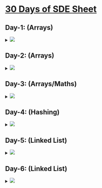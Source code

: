# [30 Days of SDE Sheet](https://docs.google.com/document/d/1SM92efk8oDl8nyVw8NHPnbGexTS9W-1gmTEYfEurLWQ/edit)

## Day-1: (Arrays)

<details>
  <summary><img id="array" src="https://img.shields.io/badge/Arrays-6-brightgreen?style=for-the-badge"></summary>


| S.No.    | Topic:                | Problem                                                                                              | Solutions | Python | C++    | Java   | Video-Solution |
| -------  |:---------------------:|------------------------------------------------------------------------------------------------------|:---------:|--------|--------|--------|----------------|
| 1        | `Array`               | Sort an array of 0’s 1’s 2’s without using extra space or sorting algo                               | ✔️        |<a href="#"><img src="https://img.shields.io/badge/Solution-red"></a>  |  <a href="https://github.com/AkashSingh3031/The-Complete-FAANG-Preparation/blob/master/1%5D.%20DSA/4%5D.%20Striver%20Series/30%20Days%20of%20SDE%20Sheet/C%2B%2B/Day-01%20(Arrays)/1%5D.%20Sort%20an%20array%20of%200s%2C%201s%20and%202s.cpp"><img src="https://img.shields.io/badge/Solution-green"></a>  |  <a href="#"><img src="https://img.shields.io/badge/Solution-red"></a> |<a href="https://www.youtube.com/watch?v=oaVa-9wmpns&list=PLgUwDviBIf0rPG3Ictpu74YWBQ1CaBkm2&index=2"><img src="https://img.shields.io/badge/Video-Solution-green"></a>  |
| 2        | `Array`               | Repeat and Missing Number                                                                            | ✔️        |<a href="#"><img src="https://img.shields.io/badge/Solution-red"></a>  |  <a href="https://github.com/AkashSingh3031/The-Complete-FAANG-Preparation/blob/master/1%5D.%20DSA/4%5D.%20Striver%20Series/30%20Days%20of%20SDE%20Sheet/C%2B%2B/Day-01%20(Arrays)/2_(i)%5D.%20Repeat%20and%20Missing%20Number.cpp"><img src="https://img.shields.io/badge/Solution-1-green"></a> <br> <a href="https://github.com/AkashSingh3031/The-Complete-FAANG-Preparation/blob/master/1%5D.%20DSA/4%5D.%20Striver%20Series/30%20Days%20of%20SDE%20Sheet/C%2B%2B/Day-01%20(Arrays)/2_(ii)%5D.%20Repeat%20and%20Missing%20Number.cpp"><img src="https://img.shields.io/badge/Solution-2-green"></a> |  <a href="#"><img src="https://img.shields.io/badge/Solution-red"></a> |<a href="https://www.youtube.com/watch?v=5nMGY4VUoRY&list=PLgUwDviBIf0rPG3Ictpu74YWBQ1CaBkm2&index=3"><img src="https://img.shields.io/badge/Video-Solution-green"></a>  |
| 3        | `Array`               | Merge two sorted Arrays without extra space                                                          | ✔️        |<a href="#"><img src="https://img.shields.io/badge/Solution-red"></a>  |  <a href="https://github.com/AkashSingh3031/The-Complete-FAANG-Preparation/blob/master/1%5D.%20DSA/4%5D.%20Striver%20Series/30%20Days%20of%20SDE%20Sheet/C%2B%2B/Day-01%20(Arrays)/3%5D.%20Merge%20two%20sorted%20arrays%20without%20extra%20space.cpp"><img src="https://img.shields.io/badge/Solution-green"></a>  |  <a href="#"><img src="https://img.shields.io/badge/Solution-red"></a> |<a href="https://www.youtube.com/watch?v=hVl2b3bLzBw&list=PLgUwDviBIf0rPG3Ictpu74YWBQ1CaBkm2&index=4"><img src="https://img.shields.io/badge/Video-Solution-green"></a>  |
| 4        | `Array`               | Kadane’s Algorithm                                                                                   | ✔️        |<a href="#"><img src="https://img.shields.io/badge/Solution-red"></a>  |  <a href="https://github.com/AkashSingh3031/The-Complete-FAANG-Preparation/blob/master/1%5D.%20DSA/4%5D.%20Striver%20Series/30%20Days%20of%20SDE%20Sheet/C%2B%2B/Day-01%20(Arrays)/4%5D.%20Kadane's%20Algorithm.cpp"><img src="https://img.shields.io/badge/Solution-green"></a>  |  <a href="#"><img src="https://img.shields.io/badge/Solution-red"></a> |<a href="https://www.youtube.com/watch?v=w_KEocd__20&list=PLgUwDviBIf0rPG3Ictpu74YWBQ1CaBkm2&index=5"><img src="https://img.shields.io/badge/Video-Solution-green"></a>  |
| 5        | `Array`               | Merge Overlapping Subintervals                                                                       | ✔️        |<a href="#"><img src="https://img.shields.io/badge/Solution-red"></a>  |  <a href="https://github.com/AkashSingh3031/The-Complete-FAANG-Preparation/blob/master/1%5D.%20DSA/4%5D.%20Striver%20Series/30%20Days%20of%20SDE%20Sheet/C%2B%2B/Day-01%20(Arrays)/5%5D.%20Merge%20overlapping%20subintervals.cpp"><img src="https://img.shields.io/badge/Solution-green"></a>  |  <a href="#"><img src="https://img.shields.io/badge/Solution-red"></a> |<a href="https://www.youtube.com/watch?v=2JzRBPFYbKE&list=PLgUwDviBIf0rPG3Ictpu74YWBQ1CaBkm2&index=6"><img src="https://img.shields.io/badge/Video-Solution-green"></a>  |
| 6        | `Array`               | Find the duplicate in an array of N+1 integers                                                       | ✔️        |<a href="#"><img src="https://img.shields.io/badge/Solution-red"></a>  |  <a href="https://github.com/AkashSingh3031/The-Complete-FAANG-Preparation/blob/master/1%5D.%20DSA/4%5D.%20Striver%20Series/30%20Days%20of%20SDE%20Sheet/C%2B%2B/Day-01%20(Arrays)/6%5D.%20Find%20duplicate%20in%20an%20array%20of%20N%2B1%20integers.cpp"><img src="https://img.shields.io/badge/Solution-green"></a>  |  <a href="#"><img src="https://img.shields.io/badge/Solution-red"></a> |<a href="https://www.youtube.com/watch?v=32Ll35mhWg0&list=PLgUwDviBIf0rPG3Ictpu74YWBQ1CaBkm2&index=1"><img src="https://img.shields.io/badge/Video-Solution-green"></a>  |
  
<br/>
<div align="right">
    <b><a href="#30-days-of-sde-sheet">⬆️ Back to Top</a></b>
</div>
<br/>
</details>


## Day-2: (Arrays)

<details>
  <summary><img id="array" src="https://img.shields.io/badge/Arrays-6-orange?style=for-the-badge"></summary>


| S.No.    | Topic:                | Problem                                                                                              | Solutions | Python | C++    | Java   | Video-Solution |
| -------  |:---------------------:|------------------------------------------------------------------------------------------------------|:---------:|--------|--------|--------|----------------|
| 1        | `Array`               | Set Matrix Zeros                                                                                     |❌         |<a href="#"><img src="https://img.shields.io/badge/Solution-red"></a>  |  <a href="https://github.com/AkashSingh3031/The-Complete-FAANG-Preparation/blob/master/1%5D.%20DSA/4%5D.%20Striver%20Series/30%20Days%20of%20SDE%20Sheet/C%2B%2B/Day-02%20(Arrays)/1%5D.Set%20matrix%20zeroes.cpp"><img src="https://img.shields.io/badge/Solution-green"></a>  |  <a href="#"><img src="https://img.shields.io/badge/Solution-red"></a> |<a href="https://www.youtube.com/watch?v=M65xBewcqcI&list=PLgUwDviBIf0rPG3Ictpu74YWBQ1CaBkm2&index=7"><img src="https://img.shields.io/badge/Video-Solution-green"></a>  |
| 2        | `Array`               | Pascal Triangle                                                                                      |❌         |<a href="#"><img src="https://img.shields.io/badge/Solution-red"></a>  |  <a href="https://github.com/AkashSingh3031/The-Complete-FAANG-Preparation/blob/master/1%5D.%20DSA/4%5D.%20Striver%20Series/30%20Days%20of%20SDE%20Sheet/C%2B%2B/Day-02%20(Arrays)/2%5D.Pascal's%20Triangle.cpp"><img src="https://img.shields.io/badge/Solution-green"></a>  |  <a href="#"><img src="https://img.shields.io/badge/Solution-red"></a> |<a href="https://www.youtube.com/watch?v=6FLvhQjZqvM&list=PLgUwDviBIf0rPG3Ictpu74YWBQ1CaBkm2&index=8"><img src="https://img.shields.io/badge/Video-Solution-green"></a>  |
| 3        | `Array`               | Next Permutation                                                                                     |❌         |<a href="#"><img src="https://img.shields.io/badge/Solution-red"></a>  |  <a href="https://github.com/AkashSingh3031/The-Complete-FAANG-Preparation/blob/master/1%5D.%20DSA/4%5D.%20Striver%20Series/30%20Days%20of%20SDE%20Sheet/C%2B%2B/Day-02%20(Arrays)/3%5D.Next%20permutation.cpp"><img src="https://img.shields.io/badge/Solution-green"></a>  |  <a href="#"><img src="https://img.shields.io/badge/Solution-red"></a> |<a href="https://www.youtube.com/watch?v=LuLCLgMElus&list=PLgUwDviBIf0rPG3Ictpu74YWBQ1CaBkm2&index=9"><img src="https://img.shields.io/badge/Video-Solution-green"></a>  |
| 4        | `Array`               | Inversion of Array                                                                                   |❌         |<a href="#"><img src="https://img.shields.io/badge/Solution-red"></a>  |  <a href="#"><img src="https://img.shields.io/badge/Solution-red"></a>  |  <a href="#"><img src="https://img.shields.io/badge/Solution-red"></a> |<a href="https://www.youtube.com/watch?v=kQ1mJlwW-c0&list=PLgUwDviBIf0rPG3Ictpu74YWBQ1CaBkm2&index=10"><img src="https://img.shields.io/badge/Video-Solution-green"></a> |
| 5        | `Array`               | Stock Buy and Sell                                                                                   |❌         |<a href="#"><img src="https://img.shields.io/badge/Solution-red"></a>  |  <a href="#"><img src="https://img.shields.io/badge/Solution-red"></a>  |  <a href="#"><img src="https://img.shields.io/badge/Solution-red"></a> |<a href="https://www.youtube.com/watch?v=eMSfBgbiEjk&list=PLgUwDviBIf0rPG3Ictpu74YWBQ1CaBkm2&index=11"><img src="https://img.shields.io/badge/Video-Solution-green"></a> |
| 6        | `Array`               | Rotate Matrix                                                                                        |❌         |<a href="#"><img src="https://img.shields.io/badge/Solution-red"></a>  |  <a href="https://github.com/AkashSingh3031/The-Complete-FAANG-Preparation/blob/master/1%5D.%20DSA/4%5D.%20Striver%20Series/30%20Days%20of%20SDE%20Sheet/C%2B%2B/Day-02%20(Arrays)/6%5D.Rotate%20matrix.cpp"><img src="https://img.shields.io/badge/Solution-green"></a>  |  <a href="#"><img src="https://img.shields.io/badge/Solution-red"></a> |<a href="https://www.youtube.com/watch?v=Y72QeX0Efxw&list=PLgUwDviBIf0rPG3Ictpu74YWBQ1CaBkm2&index=12"><img src="https://img.shields.io/badge/Video-Solution-green"></a> |
  
<br/>
<div align="right">
    <b><a href="#30-days-of-sde-sheet">⬆️ Back to Top</a></b>
</div>
<br/>
</details>


## Day-3: (Arrays/Maths)

<details>
  <summary><img id="array" src="https://img.shields.io/badge/Arrays_Maths-7-red?style=for-the-badge"></summary>


| S.No.    | Topic:                | Problem                                                                                              | Solutions | Python | C++    | Java   | Video-Solution |
| -------  |:---------------------:|------------------------------------------------------------------------------------------------------|:---------:|--------|--------|--------|----------------|
| 1        | `Array/Maths`               | Search in a 2D matrix                                                                                |❌         |<a href="#"><img src="https://img.shields.io/badge/Solution-red"></a>  |  <a href="#"><img src="https://img.shields.io/badge/Solution-red"></a>  |  <a href="#"><img src="https://img.shields.io/badge/Solution-red"></a> |<a href="https://www.youtube.com/watch?v=ZYpYur0znng&list=PLgUwDviBIf0rPG3Ictpu74YWBQ1CaBkm2&index=13"><img src="https://img.shields.io/badge/Video-Solution-green"></a>  |
| 2        | `Array/Maths`               | Pow(X,n)                                                                                             |❌         |<a href="#"><img src="https://img.shields.io/badge/Solution-red"></a>  |  <a href="#"><img src="https://img.shields.io/badge/Solution-red"></a>  |  <a href="#"><img src="https://img.shields.io/badge/Solution-red"></a> |<a href="https://www.youtube.com/watch?v=l0YC3876qxg&list=PLgUwDviBIf0rPG3Ictpu74YWBQ1CaBkm2&index=14"><img src="https://img.shields.io/badge/Video-Solution-green"></a>  |
| 3        | `Array/Maths`               | Majority Element (>N/2 times)                                                                        |❌         |<a href="#"><img src="https://img.shields.io/badge/Solution-red"></a>  |  <a href="#"><img src="https://img.shields.io/badge/Solution-red"></a>  |  <a href="#"><img src="https://img.shields.io/badge/Solution-red"></a> |<a href="https://www.youtube.com/watch?v=AoX3BPWNnoE&list=PLgUwDviBIf0rPG3Ictpu74YWBQ1CaBkm2&index=15"><img src="https://img.shields.io/badge/Video-Solution-green"></a>  |
| 4        | `Array/Maths`               | Majority Element (>N/3 times)                                                                        |❌         |<a href="#"><img src="https://img.shields.io/badge/Solution-red"></a>  |  <a href="#"><img src="https://img.shields.io/badge/Solution-red"></a>  |  <a href="#"><img src="https://img.shields.io/badge/Solution-red"></a> |<a href="https://www.youtube.com/watch?v=yDbkQd9t2ig&list=PLgUwDviBIf0rPG3Ictpu74YWBQ1CaBkm2&index=16"><img src="https://img.shields.io/badge/Video-Solution-green"></a>  |
| 5        | `Array/Maths`               | Grid Unique Paths                                                                                    |❌         |<a href="#"><img src="https://img.shields.io/badge/Solution-red"></a>  |  <a href="#"><img src="https://img.shields.io/badge/Solution-red"></a>  |  <a href="#"><img src="https://img.shields.io/badge/Solution-red"></a> |<a href="https://www.youtube.com/watch?v=t_f0nwwdg5o&list=PLgUwDviBIf0rPG3Ictpu74YWBQ1CaBkm2&index=17"><img src="https://img.shields.io/badge/Video-Solution-green"></a>  |
| 6        | `Array/Maths`               | Reverse Pairs (Leetcode)                                                                             |❌         |<a href="#"><img src="https://img.shields.io/badge/Solution-red"></a>  |  <a href="#"><img src="https://img.shields.io/badge/Solution-red"></a>  |  <a href="#"><img src="https://img.shields.io/badge/Solution-red"></a> |<a href="https://www.youtube.com/watch?v=S6rsAlj_iB4&list=PLgUwDviBIf0rPG3Ictpu74YWBQ1CaBkm2&index=18"><img src="https://img.shields.io/badge/Video-Solution-green"></a>  |
| 7        | `Array/Maths`               | Go through Puzzles from GFG                                                                          |❌         |<a href="#"><img src="https://img.shields.io/badge/Solution-red"></a>  |  <a href="#"><img src="https://img.shields.io/badge/Solution-red"></a>  |  <a href="#"><img src="https://img.shields.io/badge/Solution-red"></a> |<a href="#"><img src="https://img.shields.io/badge/Video-Solution-red"></a>  |
  
<br/>
<div align="right">
    <b><a href="#30-days-of-sde-sheet">⬆️ Back to Top</a></b>
</div>
<br/>
</details>


## Day-4: (Hashing)

<details>
  <summary><img id="array" src="https://img.shields.io/badge/Hashing-6-blue?style=for-the-badge"></summary>


| S.No.    | Topic:                  | Problem                                                                                              | Solutions | Python | C++    | Java   | Video-Solution |
| -------  |:-----------------------:|------------------------------------------------------------------------------------------------------|:---------:|--------|--------|--------|----------------|
| 1        | `Hashing`               | 2 Sum problem                                                                                        |❌         |<a href="#"><img src="https://img.shields.io/badge/Solution-red"></a>  |  <a href="#"><img src="https://img.shields.io/badge/Solution-red"></a>  |  <a href="#"><img src="https://img.shields.io/badge/Solution-red"></a> |<a href="https://www.youtube.com/watch?v=dRUpbt8vHpo&list=PLgUwDviBIf0rVwua0kKYlsS_ik_1lyVK_&index=1"><img src="https://img.shields.io/badge/Video-Solution-green"></a>   |
| 2        | `Hashing`               | 4 Sum problem                                                                                        |❌         |<a href="#"><img src="https://img.shields.io/badge/Solution-red"></a>  |  <a href="#"><img src="https://img.shields.io/badge/Solution-red"></a>  |  <a href="#"><img src="https://img.shields.io/badge/Solution-red"></a> |<a href="https://www.youtube.com/watch?v=4ggF3tXIAp0&list=PLgUwDviBIf0p4ozDR_kJJkONnb1wdx2Ma&index=20"><img src="https://img.shields.io/badge/Video-Solution-green"></a>  |
| 3        | `Hashing`               | Longest Consecutive Sequence                                                                         |❌         |<a href="#"><img src="https://img.shields.io/badge/Solution-red"></a>  |  <a href="#"><img src="https://img.shields.io/badge/Solution-red"></a>  |  <a href="#"><img src="https://img.shields.io/badge/Solution-red"></a> |<a href="https://www.youtube.com/watch?v=qgizvmgeyUM&list=PLgUwDviBIf0p4ozDR_kJJkONnb1wdx2Ma&index=21"><img src="https://img.shields.io/badge/Video-Solution-green"></a>  |
| 4        | `Hashing`               | Largest Subarray with 0 sum                                                                          |❌         |<a href="#"><img src="https://img.shields.io/badge/Solution-red"></a>  |  <a href="#"><img src="https://img.shields.io/badge/Solution-red"></a>  |  <a href="#"><img src="https://img.shields.io/badge/Solution-red"></a> |<a href="https://www.youtube.com/watch?v=xmguZ6GbatA&list=PLgUwDviBIf0p4ozDR_kJJkONnb1wdx2Ma&index=22"><img src="https://img.shields.io/badge/Video-Solution-green"></a>  |
| 5        | `Hashing`               | Count number of subarrays with given XOR                                                             |❌         |<a href="#"><img src="https://img.shields.io/badge/Solution-red"></a>  |  <a href="#"><img src="https://img.shields.io/badge/Solution-red"></a>  |  <a href="#"><img src="https://img.shields.io/badge/Solution-red"></a> |<a href="https://www.youtube.com/watch?v=lO9R5CaGRPY&list=PLgUwDviBIf0p4ozDR_kJJkONnb1wdx2Ma&index=23"><img src="https://img.shields.io/badge/Video-Solution-green"></a>  |
| 6        | `Hashing`               | Longest substring without repeat                                                                     |❌         |<a href="#"><img src="https://img.shields.io/badge/Solution-red"></a>  |  <a href="#"><img src="https://img.shields.io/badge/Solution-red"></a>  |  <a href="#"><img src="https://img.shields.io/badge/Solution-red"></a> |<a href="https://www.youtube.com/watch?v=qtVh-XEpsJo&list=PLgUwDviBIf0p4ozDR_kJJkONnb1wdx2Ma&index=25"><img src="https://img.shields.io/badge/Video-Solution-green"></a>  |
 
<br/>
<div align="right">
    <b><a href="#30-days-of-sde-sheet">⬆️ Back to Top</a></b>
</div>
<br/>
</details>

## Day-5: (Linked List)

<details>
  <summary><img id="array" src="https://img.shields.io/badge/Linked-List-6-green?style=for-the-badge"></summary>


| S.No.    | Topic:                      | Problem                                                                                              | Solutions | Python | C++    | Java   | Video-Solution |
| -------  |:---------------------------:|------------------------------------------------------------------------------------------------------|:---------:|--------|--------|--------|----------------|
| 1        | `Linked List`               | Reverse a Linked List                                                                                |❌         |<a href="#"><img src="https://img.shields.io/badge/Solution-red"></a>  |  <a href="#"><img src="https://img.shields.io/badge/Solution-red"></a>  |  <a href="#"><img src="https://img.shields.io/badge/Solution-red"></a> |<a href="https://www.youtube.com/watch?v=iRtLEoL-r-g&list=PLgUwDviBIf0p4ozDR_kJJkONnb1wdx2Ma&index=26"><img src="https://img.shields.io/badge/Video-Solution-green"></a>   |
| 2        | `Linked List`               | Find middle of Linked List                                                                           |❌         |<a href="#"><img src="https://img.shields.io/badge/Solution-red"></a>  |  <a href="#"><img src="https://img.shields.io/badge/Solution-red"></a>  |  <a href="#"><img src="https://img.shields.io/badge/Solution-red"></a> |<a href="https://www.youtube.com/watch?v=sGdwSH8RK-o&list=PLgUwDviBIf0p4ozDR_kJJkONnb1wdx2Ma&index=27"><img src="https://img.shields.io/badge/Video-Solution-green"></a>  |
| 3        | `Linked List`               | Merge two sorted Linked List                                                                         |❌         |<a href="#"><img src="https://img.shields.io/badge/Solution-red"></a>  |  <a href="#"><img src="https://img.shields.io/badge/Solution-red"></a>  |  <a href="#"><img src="https://img.shields.io/badge/Solution-red"></a> |<a href="https://www.youtube.com/watch?v=Xb4slcp1U38&list=PLgUwDviBIf0p4ozDR_kJJkONnb1wdx2Ma&index=28"><img src="https://img.shields.io/badge/Video-Solution-green"></a>  |
| 4        | `Linked List`               | Remove N-th node from back of Linked List                                                            |❌         |<a href="#"><img src="https://img.shields.io/badge/Solution-red"></a>  |  <a href="#"><img src="https://img.shields.io/badge/Solution-red"></a>  |  <a href="#"><img src="https://img.shields.io/badge/Solution-red"></a> |<a href="https://www.youtube.com/watch?v=Lhu3MsXZy-Q&list=PLgUwDviBIf0p4ozDR_kJJkONnb1wdx2Ma&index=29"><img src="https://img.shields.io/badge/Video-Solution-green"></a>  |
| 5        | `Linked List`               | Delete a given Node when a node is given. (0(1) solution)                                            |❌         |<a href="#"><img src="https://img.shields.io/badge/Solution-red"></a>  |  <a href="#"><img src="https://img.shields.io/badge/Solution-red"></a>  |  <a href="#"><img src="https://img.shields.io/badge/Solution-red"></a> |<a href="https://www.youtube.com/watch?v=icnp4FJdZ_c&list=PLgUwDviBIf0p4ozDR_kJJkONnb1wdx2Ma&index=30"><img src="https://img.shields.io/badge/Video-Solution-green"></a>  |
| 6        | `Linked List`               | Add two numbers as LinkedList                                                                        |❌         |<a href="#"><img src="https://img.shields.io/badge/Solution-red"></a>  |  <a href="#"><img src="https://img.shields.io/badge/Solution-red"></a>  |  <a href="#"><img src="https://img.shields.io/badge/Solution-red"></a> |<a href="https://www.youtube.com/watch?v=LBVsXSMOIk4&list=PLgUwDviBIf0p4ozDR_kJJkONnb1wdx2Ma&index=31"><img src="https://img.shields.io/badge/Video-Solution-green"></a>  |
 
<br/>
<div align="right">
    <b><a href="#30-days-of-sde-sheet">⬆️ Back to Top</a></b>
</div>
<br/>
</details>


## Day-6: (Linked List)

<details>
  <summary><img id="array" src="https://img.shields.io/badge/Linked-List-7-yellow?style=for-the-badge"></summary>


| S.No.    | Topic:                      | Problem                                                                                              | Solutions | Python | C++    | Java   | Video-Solution |
| -------  |:---------------------------:|------------------------------------------------------------------------------------------------------|:---------:|--------|--------|--------|----------------|
| 1        | `Linked List`               | Find intersection point of Y Linked List                                                             |❌         |<a href="#"><img src="https://img.shields.io/badge/Solution-red"></a>  |  <a href="#"><img src="https://img.shields.io/badge/Solution-red"></a>  |  <a href="#"><img src="https://img.shields.io/badge/Solution-red"></a> |<a href="https://www.youtube.com/watch?v=u4FWXfgS8jw&list=PLgUwDviBIf0p4ozDR_kJJkONnb1wdx2Ma&index=32"><img src="https://img.shields.io/badge/Video-Solution-green"></a>   |
| 2        | `Linked List`               | Detect a cycle in Linked List                                                                        |❌         |<a href="#"><img src="https://img.shields.io/badge/Solution-red"></a>  |  <a href="#"><img src="https://img.shields.io/badge/Solution-red"></a>  |  <a href="#"><img src="https://img.shields.io/badge/Solution-red"></a> |<a href="https://www.youtube.com/watch?v=354J83hX7RI&list=PLgUwDviBIf0p4ozDR_kJJkONnb1wdx2Ma&index=33"><img src="https://img.shields.io/badge/Video-Solution-green"></a>  |
| 3        | `Linked List`               | Reverse a Linked List in groups of size k                                                            |❌         |<a href="#"><img src="https://img.shields.io/badge/Solution-red"></a>  |  <a href="#"><img src="https://img.shields.io/badge/Solution-red"></a>  |  <a href="#"><img src="https://img.shields.io/badge/Solution-red"></a> |<a href="https://www.youtube.com/watch?v=Of0HPkk3JgI&list=PLgUwDviBIf0p4ozDR_kJJkONnb1wdx2Ma&index=34"><img src="https://img.shields.io/badge/Video-Solution-green"></a>  |
| 4        | `Linked List`               | Check if a Linked List is palindrome or not                                                          |❌         |<a href="#"><img src="https://img.shields.io/badge/Solution-red"></a>  |  <a href="#"><img src="https://img.shields.io/badge/Solution-red"></a>  |  <a href="#"><img src="https://img.shields.io/badge/Solution-red"></a> |<a href="https://www.youtube.com/watch?v=-DtNInqFUXs&list=PLgUwDviBIf0p4ozDR_kJJkONnb1wdx2Ma&index=35"><img src="https://img.shields.io/badge/Video-Solution-green"></a>  |
| 5        | `Linked List`               | Find the starting point of the Loop of Linked List                                                   |❌         |<a href="#"><img src="https://img.shields.io/badge/Solution-red"></a>  |  <a href="#"><img src="https://img.shields.io/badge/Solution-red"></a>  |  <a href="#"><img src="https://img.shields.io/badge/Solution-red"></a> |<a href="https://www.youtube.com/watch?v=QfbOhn0WZ88&list=PLgUwDviBIf0p4ozDR_kJJkONnb1wdx2Ma&index=36"><img src="https://img.shields.io/badge/Video-Solution-green"></a>  |
| 6        | `Linked List`               | Flattening of a Linked List                                                                          |❌         |<a href="#"><img src="https://img.shields.io/badge/Solution-red"></a>  |  <a href="#"><img src="https://img.shields.io/badge/Solution-red"></a>  |  <a href="#"><img src="https://img.shields.io/badge/Solution-red"></a> |<a href="https://www.youtube.com/watch?v=ysytSSXpAI0&list=PLgUwDviBIf0p4ozDR_kJJkONnb1wdx2Ma&index=37"><img src="https://img.shields.io/badge/Video-Solution-green"></a>  |
| 7        | `Linked List`               | Rotate a Linked List                                                                                 |❌         |<a href="#"><img src="https://img.shields.io/badge/Solution-red"></a>  |  <a href="#"><img src="https://img.shields.io/badge/Solution-red"></a>  |  <a href="#"><img src="https://img.shields.io/badge/Solution-red"></a> |<a href="https://www.youtube.com/watch?v=9VPm6nEbVPA&list=PLgUwDviBIf0p4ozDR_kJJkONnb1wdx2Ma&index=38"><img src="https://img.shields.io/badge/Video-Solution-green"></a>  |

<br/>
<div align="right">
    <b><a href="#30-days-of-sde-sheet">⬆️ Back to Top</a></b>
</div>
<br/>
</details>
